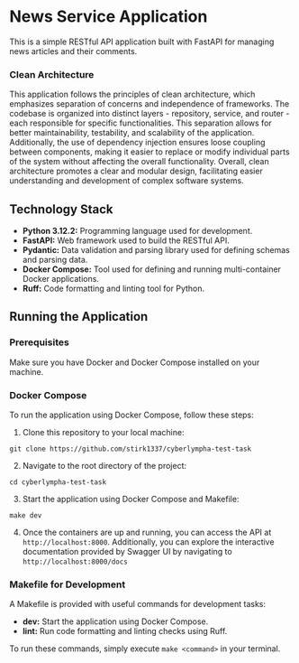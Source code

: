 # News Service Application

This is a simple RESTful API application built with FastAPI for managing news articles and their comments.

### Clean Architecture

This application follows the principles of clean architecture, which emphasizes separation of concerns and independence of frameworks. The codebase is organized into distinct layers - repository, service, and router - each responsible for specific functionalities. This separation allows for better maintainability, testability, and scalability of the application. Additionally, the use of dependency injection ensures loose coupling between components, making it easier to replace or modify individual parts of the system without affecting the overall functionality. Overall, clean architecture promotes a clear and modular design, facilitating easier understanding and development of complex software systems.

## Technology Stack

- **Python 3.12.2:** Programming language used for development.
- **FastAPI:** Web framework used to build the RESTful API.
- **Pydantic:** Data validation and parsing library used for defining schemas and parsing data.
- **Docker Compose:** Tool used for defining and running multi-container Docker applications.
- **Ruff:** Code formatting and linting tool for Python.

## Running the Application

### Prerequisites

Make sure you have Docker and Docker Compose installed on your machine.

### Docker Compose

To run the application using Docker Compose, follow these steps:

1. Clone this repository to your local machine:
```console
git clone https://github.com/stirk1337/cyberlympha-test-task
```
2. Navigate to the root directory of the project:
```console
cd cyberlympha-test-task
```
3. Start the application using Docker Compose and Makefile:
```consoleg
make dev
```
4. Once the containers are up and running, you can access the API at `http://localhost:8000`.
Additionally, you can explore the interactive documentation provided by Swagger UI by navigating to `http://localhost:8000/docs`

### Makefile for Development

A Makefile is provided with useful commands for development tasks:

- **dev:** Start the application using Docker Compose.
- **lint:** Run code formatting and linting checks using Ruff.

To run these commands, simply execute `make <command>` in your terminal.
